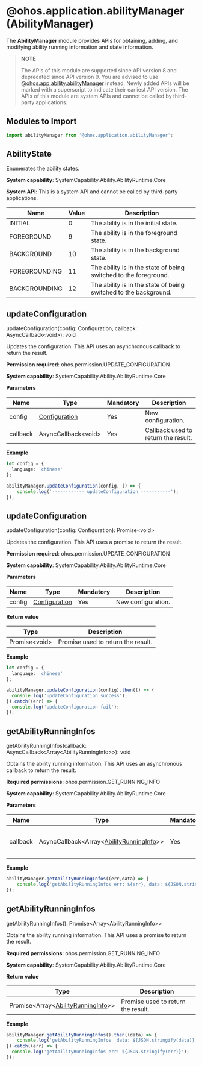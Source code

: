 # @ohos.application.abilityManager (AbilityManager)

The **AbilityManager** module provides APIs for obtaining, adding, and modifying ability running information and state information.

> **NOTE**
>
> The APIs of this module are supported since API version 8 and deprecated since API version 9. You are advised to use [@ohos.app.ability.abilityManager](js-apis-app-ability-abilityManager.md) instead. Newly added APIs will be marked with a superscript to indicate their earliest API version. 
> The APIs of this module are system APIs and cannot be called by third-party applications.

## Modules to Import

```ts
import abilityManager from '@ohos.application.abilityManager';
```

## AbilityState

Enumerates the ability states.

**System capability**: SystemCapability.Ability.AbilityRuntime.Core

**System API**: This is a system API and cannot be called by third-party applications.

| Name| Value| Description| 
| -------- | -------- | -------- |
| INITIAL | 0 | The ability is in the initial state.| 
| FOREGROUND | 9 | The ability is in the foreground state. | 
| BACKGROUND | 10 | The ability is in the background state. | 
| FOREGROUNDING | 11 | The ability is in the state of being switched to the foreground. | 
| BACKGROUNDING | 12 | The ability is in the state of being switched to the background. | 

## updateConfiguration

updateConfiguration(config: Configuration, callback: AsyncCallback\<void>): void

Updates the configuration. This API uses an asynchronous callback to return the result.

**Permission required**: ohos.permission.UPDATE_CONFIGURATION

**System capability**: SystemCapability.Ability.AbilityRuntime.Core

**Parameters**

| Name       | Type                                      | Mandatory  | Description            |
| --------- | ---------------------------------------- | ---- | -------------- |
| config    | [Configuration](js-apis-application-configuration.md)   | Yes   | New configuration.|
| callback  | AsyncCallback\<void>                   | Yes   | Callback used to return the result.     |

**Example**

```ts
let config = {
  language: 'chinese' 
};

abilityManager.updateConfiguration(config, () => {
    console.log('------------ updateConfiguration -----------');
});
```

## updateConfiguration

updateConfiguration(config: Configuration): Promise\<void>

Updates the configuration. This API uses a promise to return the result.

**Permission required**: ohos.permission.UPDATE_CONFIGURATION

**System capability**: SystemCapability.Ability.AbilityRuntime.Core

**Parameters**

| Name       | Type                                      | Mandatory  | Description            |
| --------- | ---------------------------------------- | ---- | -------------- |
| config    | [Configuration](js-apis-application-configuration.md)   | Yes   | New configuration.|

**Return value**

| Type                                      | Description     |
| ---------------------------------------- | ------- |
| Promise\<void> | Promise used to return the result.|

**Example**

```ts
let config = {
  language: 'chinese' 
};

abilityManager.updateConfiguration(config).then(() => {
  console.log('updateConfiguration success');
}).catch((err) => {
  console.log('updateConfiguration fail');
});
```

## getAbilityRunningInfos

getAbilityRunningInfos(callback: AsyncCallback\<Array\<AbilityRunningInfo>>): void

Obtains the ability running information. This API uses an asynchronous callback to return the result.

**Required permissions**: ohos.permission.GET_RUNNING_INFO

**System capability**: SystemCapability.Ability.AbilityRuntime.Core

**Parameters**

| Name       | Type                                      | Mandatory  | Description            |
| --------- | ---------------------------------------- | ---- | -------------- |
| callback  | AsyncCallback\<Array\<[AbilityRunningInfo](js-apis-inner-application-abilityRunningInfo.md)>>  | Yes   | Callback used to return the result.     |

**Example**

```ts
abilityManager.getAbilityRunningInfos((err,data) => { 
    console.log('getAbilityRunningInfos err: ${err}, data: ${JSON.stringify(data)}');
});
```

## getAbilityRunningInfos

getAbilityRunningInfos(): Promise\<Array\<AbilityRunningInfo>>

Obtains the ability running information. This API uses a promise to return the result.

**Required permissions**: ohos.permission.GET_RUNNING_INFO

**System capability**: SystemCapability.Ability.AbilityRuntime.Core

**Return value**

| Type                                      | Description     |
| ---------------------------------------- | ------- |
| Promise\<Array\<[AbilityRunningInfo](js-apis-inner-application-abilityRunningInfo.md)>> | Promise used to return the result.|

**Example**

```ts
abilityManager.getAbilityRunningInfos().then((data) => {
    console.log('getAbilityRunningInfos  data: ${JSON.stringify(data)}');
}).catch((err) => {
  console.log('getAbilityRunningInfos err: ${JSON.stringify(err)}');
});
```
